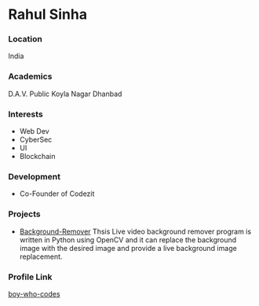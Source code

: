 # Rahul Sinha

### Location

India

### Academics

D.A.V. Public Koyla Nagar Dhanbad

### Interests

- Web Dev 
- CyberSec 
- UI 
- Blockchain 

### Development

- Co-Founder of Codezit

### Projects

- [Background-Remover](https://github.com/boy-who-codes/Background-Remover) Thsis Live video background remover program is written in Python using OpenCV and it can replace the background image with the desired image and provide a live background image replacement.

### Profile Link

[boy-who-codes](https://github.com/boy-who-codes/)
